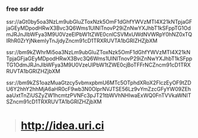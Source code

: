 ### free ssr addr

ssr://aGt0by5oa3NzLm9ubGluZToxNzk5OmF1dGhfYWVzMTI4X21kNTpjaGFjaGEyMDpodHRwX3Bvc3Q6Wms1UlNITnovP29iZnNwYXJhbT1kSFppTG1OdmJRJnJlbWFya3M9U0VzeElPbW1tZWE0cnlCSVMxUWdNVWRpY0hNZ0xTQlRhR0ZrYjNkemIyTnJjdyZncm91cD1TRXRUVTA1bGRIZHZjbXM

ssr://bm9kZWhrMi5oa3NzLm9ubGluZToxNzk5OmF1dGhfYWVzMTI4X21kNTpjaGFjaGEyMDpodHRwX3Bvc3Q6Wms1UlNITnovP29iZnNwYXJhbT1kSFppTG1OdmJRJnJlbWFya3M9U0VzeUlPbW1tZWE0cjBoTFFrNCZncm91cD1TRXRUVTA1bGRIZHZjbXM

ssr://bm9kZS1oazMuaGtzcy5vbmxpbmU6MTc5OTphdXRoX2FlczEyOF9tZDU6Y2hhY2hhMjA6aHR0cF9wb3N0OlprNVJTSE56Lz9vYmZzcGFyYW09ZEhaaUxtTnZiUSZyZW1hcmtzPVNFc3pJT21tbWVhNHIwaExWQ0FnTVVkaWNITSZncm91cD1TRXRUVTA1bGRIZHZjbXM



> # http://idea.uri.ci



